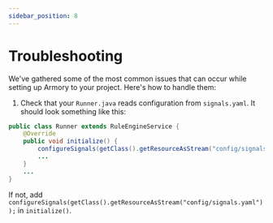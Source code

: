 ```yaml
---
sidebar_position: 8
---
```


# Troubleshooting

We've gathered some of the most common issues that can occur while setting up Armory to your project. 
Here's how to handle them: 
1. Check that your ```Runner.java``` reads configuration from ```signals.yaml```. It should look something like this:
```java title="java/Runner.java"
public class Runner extends RuleEngineService {
    @Override
    public void initialize() {
        configureSignals(getClass().getResourceAsStream("config/signals.yaml"));
        ...
    }
    ...
}
```

If not, add ```configureSignals(getClass().getResourceAsStream("config/signals.yaml"));``` in ```initialize()```.
